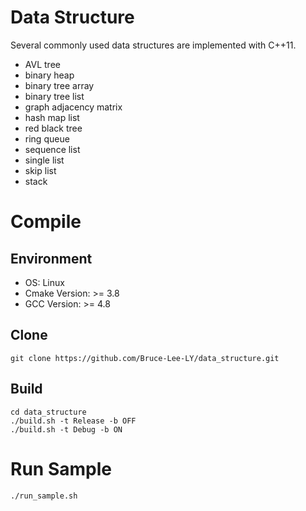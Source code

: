 # Data Structure
Several commonly used data structures are implemented with C++11.

- AVL tree
- binary heap
- binary tree array
- binary tree list
- graph adjacency matrix
- hash map list
- red black tree
- ring queue
- sequence list
- single list
- skip list
- stack

# Compile
## Environment
- OS: Linux
- Cmake Version: >= 3.8
- GCC Version: >= 4.8

## Clone
```
git clone https://github.com/Bruce-Lee-LY/data_structure.git
```

## Build
```
cd data_structure
./build.sh -t Release -b OFF
./build.sh -t Debug -b ON
```

# Run Sample
```
./run_sample.sh
```
